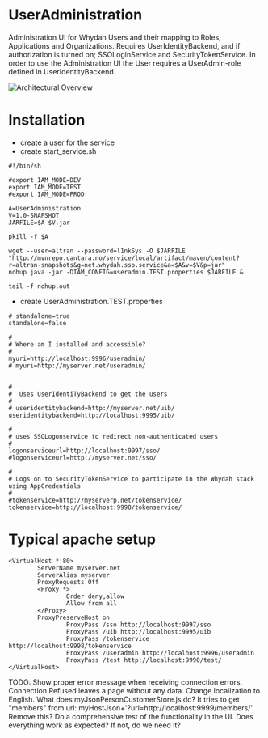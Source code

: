 UserAdministration
========================

Administration UI for Whydah Users and their mapping to Roles, Applications and Organizations.
Requires UserIdentityBackend, and if authorization is turned on; SSOLoginService and SecurityTokenService.
In order to use the Administration UI the User requires a UserAdmin-role defined in UserIdentityBackend.


![Architectural Overview](https://raw2.github.com/altran/Whydah-SSOWebApplication/master/Whydah%20infrastructure.png)


Installation
============



* create a user for the service
* create start_service.sh

```
#!/bin/sh

#export IAM_MODE=DEV
export IAM_MODE=TEST
#export IAM_MODE=PROD

A=UserAdministration
V=1.0-SNAPSHOT
JARFILE=$A-$V.jar

pkill -f $A

wget --user=altran --password=l1nkSys -O $JARFILE "http://mvnrepo.cantara.no/service/local/artifact/maven/content?r=altran-snapshots&g=net.whydah.sso.service&a=$A&v=$V&p=jar"
nohup java -jar -DIAM_CONFIG=useradmin.TEST.properties $JARFILE &

tail -f nohup.out
```

* create UserAdministration.TEST.properties

```
# standalone=true
standalone=false

#
# Where am I installed and accessible?
#
myuri=http://localhost:9996/useradmin/
# myuri=http://myserver.net/useradmin/


#
#  Uses UserIdentiTyBackend to get the users
#
# useridentitybackend=http://myserver.net/uib/
useridentitybackend=http://localhost:9995/uib/

#
# uses SSOLogonservice to redirect non-authenticated users
#
logonserviceurl=http://localhost:9997/sso/
#logonserviceurl=http://myserver.net/sso/

#
# Logs on to SecurityTokenService to participate in the Whydah stack using AppCredentials
#
#tokenservice=http://myserverp.net/tokenservice/
tokenservice=http://localhost:9998/tokenservice/
```

Typical apache setup
====================

```
<VirtualHost *:80>
        ServerName myserver.net
        ServerAlias myserver
        ProxyRequests Off
        <Proxy *>
                Order deny,allow
                Allow from all
        </Proxy>
        ProxyPreserveHost on
                ProxyPass /sso http://localhost:9997/sso
                ProxyPass /uib http://localhost:9995/uib
                ProxyPass /tokenservice http://localhost:9998/tokenservice
                ProxyPass /useradmin http://localhost:9996/useradmin
                ProxyPass /test http://localhost:9990/test/
</VirtualHost>
```


TODO: 
Show proper error message when receiving connection errors. Connection Refused leaves a page without any data.
Change localization to English.
What does myJsonPersonCustomerStore.js do? It tries to get "members" from url: myHostJson+'?url=http://localhost:9999/members/'. Remove this?
Do a comprehensive test of the functionality in the UI. Does everything work as expected? If not, do we need it?
